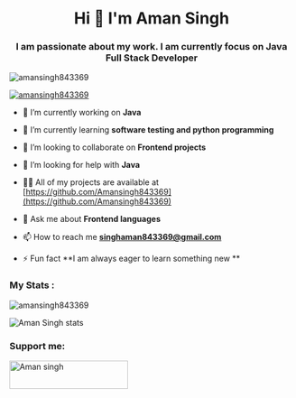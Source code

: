 <h1 align="center">Hi 👋  I'm Aman Singh</h1>
<h3 align="center">I am passionate about my work. I am currently focus on Java Full Stack Developer</h3>

<p align="left"> <img src="https://komarev.com/ghpvc/?username=amansingh843369&label=Profile%20views&color=0e75b6&style=flat" alt="amansingh843369" /> </p>

<p align="left"> <a href="https://github.com/ryo-ma/github-profile-trophy"><img src="https://github-profile-trophy.vercel.app/?username=amansingh843369" alt="amansingh843369" /></a> </p>

- 🔭 I’m currently working on **Java**

- 🌱 I’m currently learning **software testing and python programming**

- 👯 I’m looking to collaborate on **Frontend projects**

- 🤝 I’m looking for help with **Java**

- 👨‍💻 All of my projects are available at [https://github.com/Amansingh843369](https://github.com/Amansingh843369)

- 💬 Ask me about **Frontend languages**

- 📫 How to reach me **singhaman843369@gmail.com**

- ⚡ Fun fact **I am always eager to learn something new **


<p align="left">
</p>

<h3 align="left">My Stats :</h3>
<p><img align="center" src="https://github-readme-streak-stats.herokuapp.com/?user=amansingh843369&" alt="amansingh843369" /></p>
 
 ![Aman Singh stats](https://github-readme-stats.vercel.app/api?username=amansingh843369&show_icons=true&theme=tokyonight)
<h3 align="left">Support me:</h3>
<p><a href="https://www.buymeacoffee.com/Aman singh"> <img align="center" src="https://cdn.buymeacoffee.com/buttons/v2/default-yellow.png" height="50" width="210" alt="Aman singh" /></a></p><br><br>
